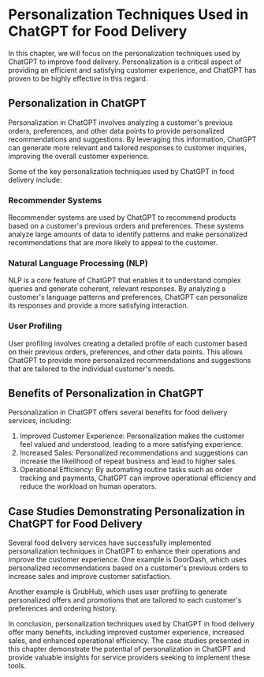 Personalization Techniques Used in ChatGPT for Food Delivery
===========================================================================================================

In this chapter, we will focus on the personalization techniques used by ChatGPT to improve food delivery. Personalization is a critical aspect of providing an efficient and satisfying customer experience, and ChatGPT has proven to be highly effective in this regard.

Personalization in ChatGPT
--------------------------

Personalization in ChatGPT involves analyzing a customer's previous orders, preferences, and other data points to provide personalized recommendations and suggestions. By leveraging this information, ChatGPT can generate more relevant and tailored responses to customer inquiries, improving the overall customer experience.

Some of the key personalization techniques used by ChatGPT in food delivery include:

### Recommender Systems

Recommender systems are used by ChatGPT to recommend products based on a customer's previous orders and preferences. These systems analyze large amounts of data to identify patterns and make personalized recommendations that are more likely to appeal to the customer.

### Natural Language Processing (NLP)

NLP is a core feature of ChatGPT that enables it to understand complex queries and generate coherent, relevant responses. By analyzing a customer's language patterns and preferences, ChatGPT can personalize its responses and provide a more satisfying interaction.

### User Profiling

User profiling involves creating a detailed profile of each customer based on their previous orders, preferences, and other data points. This allows ChatGPT to provide more personalized recommendations and suggestions that are tailored to the individual customer's needs.

Benefits of Personalization in ChatGPT
--------------------------------------

Personalization in ChatGPT offers several benefits for food delivery services, including:

1. Improved Customer Experience: Personalization makes the customer feel valued and understood, leading to a more satisfying experience.
2. Increased Sales: Personalized recommendations and suggestions can increase the likelihood of repeat business and lead to higher sales.
3. Operational Efficiency: By automating routine tasks such as order tracking and payments, ChatGPT can improve operational efficiency and reduce the workload on human operators.

Case Studies Demonstrating Personalization in ChatGPT for Food Delivery
-----------------------------------------------------------------------

Several food delivery services have successfully implemented personalization techniques in ChatGPT to enhance their operations and improve the customer experience. One example is DoorDash, which uses personalized recommendations based on a customer's previous orders to increase sales and improve customer satisfaction.

Another example is GrubHub, which uses user profiling to generate personalized offers and promotions that are tailored to each customer's preferences and ordering history.

In conclusion, personalization techniques used by ChatGPT in food delivery offer many benefits, including improved customer experience, increased sales, and enhanced operational efficiency. The case studies presented in this chapter demonstrate the potential of personalization in ChatGPT and provide valuable insights for service providers seeking to implement these tools.

